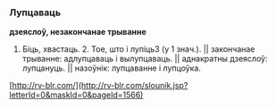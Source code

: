### Лупцаваць
**дзеяслоў, незакончанае трыванне**

1. Біць, хвастаць. 2. Тое, што і лупіць3 (у 1 знач.). || закончанае трыванне: адлупцаваць і вылупцаваць. || аднакратны дзеяслоў: лупцануць. || назоўнік: лупцаванне і лупцоўка.

<a rel="author">[http://rv-blr.com/](http://rv-blr.com/slounik.jsp?letterId=0&maskId=0&pageId=1566)</a>
